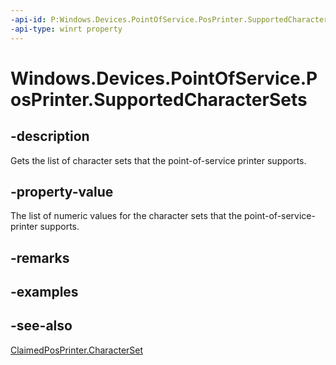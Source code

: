 ```yaml
---
-api-id: P:Windows.Devices.PointOfService.PosPrinter.SupportedCharacterSets
-api-type: winrt property
---
```


<!-- Property syntax
public Windows.Foundation.Collections.IVectorView<uint> SupportedCharacterSets { get; }
-->

# Windows.Devices.PointOfService.PosPrinter.SupportedCharacterSets

## -description
Gets the list of character sets that the point-of-service printer supports.

## -property-value
The list of numeric values for the character sets that the point-of-service-printer supports.

## -remarks

## -examples

## -see-also
[ClaimedPosPrinter.CharacterSet](claimedposprinter_characterset.md)